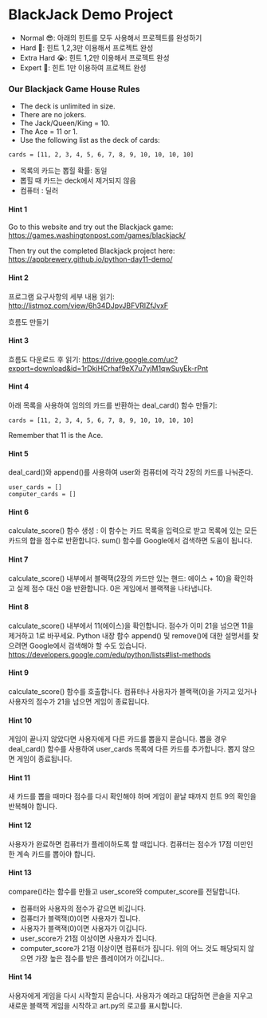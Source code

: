 # BlackJack Demo Project

* Normal 😎: 아래의 힌트를 모두 사용해서 프로젝트를 완성하기
* Hard 🤔: 힌트 1,2,3만 이용해서 프로젝트 완성
* Extra Hard 😭: 힌트 1,2만 이용해서 프로젝트 완성
* Expert 🤯: 힌트 1만 이용하여 프로젝트 완성

### Our Blackjack Game House Rules
* The deck is unlimited in size.
* There are no jokers.
* The Jack/Queen/King = 10.
* The Ace = 11 or 1.
* Use the following list as the deck of cards:
```
cards = [11, 2, 3, 4, 5, 6, 7, 8, 9, 10, 10, 10, 10]
```
* 목록의 카드는 뽑힐 확률: 동일
* 뽑힐 때 카드는 deck에서 제거되지 않음
* 컴퓨터 : 딜러
 
#### Hint 1 
Go to this website and try out the Blackjack game:
https://games.washingtonpost.com/games/blackjack/


Then try out the completed Blackjack project here:
https://appbrewery.github.io/python-day11-demo/

#### Hint 2 
프로그램 요구사항의 세부 내용 읽기:
http://listmoz.com/view/6h34DJpvJBFVRlZfJvxF

흐름도 만들기

#### Hint 3 
흐름도 다운로드 후 읽기:
https://drive.google.com/uc?export=download&id=1rDkiHCrhaf9eX7u7yjM1qwSuyEk-rPnt

#### Hint 4 
아래 목록을 사용하여 임의의 카드를 반환하는 deal_card() 함수 만들기:
```
cards = [11, 2, 3, 4, 5, 6, 7, 8, 9, 10, 10, 10, 10]
```
Remember that 11 is the Ace.

#### Hint 5 
deal_card()와 append()를 사용하여 user와 컴퓨터에 각각 2장의 카드를 나눠준다.
```
user_cards = []
computer_cards = []
```

#### Hint 6 
calculate_score() 함수 생성 : 이 함수는 카드 목록을 입력으로 받고 목록에 있는 모든 카드의 합을 점수로 반환합니다. sum() 함수를 Google에서 검색하면 도움이 됩니다.

#### Hint 7 
calculate_score() 내부에서 블랙잭(2장의 카드만 있는 핸드: 에이스 + 10)을 확인하고 실제 점수 대신 0을 반환합니다. 0은 게임에서 블랙잭을 나타냅니다.

#### Hint 8 
calculate_score() 내부에서 11(에이스)을 확인합니다. 점수가 이미 21을 넘으면 11을 제거하고 1로 바꾸세요. Python 내장 함수 append() 및 remove()에 대한 설명서를 찾으려면 Google에서 검색해야 할 수도 있습니다.
https://developers.google.com/edu/python/lists#list-methods

#### Hint 9 
calculate_score() 함수를 호출합니다. 컴퓨터나 사용자가 블랙잭(0)을 가지고 있거나 사용자의 점수가 21을 넘으면 게임이 종료됩니다.

#### Hint 10 
게임이 끝나지 않았다면 사용자에게 다른 카드를 뽑을지 묻습니다. 뽑을 경우 deal_card() 함수를 사용하여 user_cards 목록에 다른 카드를 추가합니다. 뽑지 않으면 게임이 종료됩니다.

#### Hint 11 
새 카드를 뽑을 때마다 점수를 다시 확인해야 하며 게임이 끝날 때까지 힌트 9의 확인을 반복해야 합니다.

#### Hint 12 
사용자가 완료하면 컴퓨터가 플레이하도록 할 때입니다. 컴퓨터는 점수가 17점 미만인 한 계속 카드를 뽑아야 합니다.

#### Hint 13 
compare()라는 함수를 만들고 user_score와 computer_score를 전달합니다.
- 컴퓨터와 사용자의 점수가 같으면 비깁니다.
- 컴퓨터가 블랙잭(0)이면 사용자가 집니다.
- 사용자가 블랙잭(0)이면 사용자가 이깁니다.
- user_score가 21점 이상이면 사용자가 집니다.
- computer_score가 21점 이상이면 컴퓨터가 집니다.
위의 어느 것도 해당되지 않으면 가장 높은 점수를 받은 플레이어가 이깁니다..

#### Hint 14 
사용자에게 게임을 다시 시작할지 묻습니다. 사용자가 예라고 대답하면 콘솔을 지우고 새로운 블랙잭 게임을 시작하고 art.py의 로고를 표시합니다.